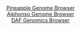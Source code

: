 <div id="Pineapple_Genome_Browser" align="center">
  <a href="https://igv.org/app/?sessionURL=blob:zZNbb5swGIb_i6VWm0TAhiQEpGoiabMecpjC0lSpKmTAgFOwqW1I0yj_fW61aTer1FxsmsSF_cmH93v8sActEZJyBnxgm6hnIgQMIAu.DXFVl2SGKyKBn.FSEgMIkhFBWEKAvwcZlgovFxO9s1Cqlr5lUVV3KsxybkrHxBV.4QxvpZnwyhrxssQxF1hxIa2hwC23aN52tiTGdW3qux2zZ6VYYQuXdcGZ5FZNWB5t9XnRr1KUE8YrElVNqehbgEjn0RlTM8NfglUYJAmR8obsrtKz4OYquHUuluuv_dF6Ob9cLfur05DmDKtGkLPx6Hx8Yo9nxeKxCm.noxEaDQJSNHQXDi9OnPPTi.eaCiLPkIsGTt9GLtRoKEvJ8__Utf7okZ1_i5N4VonL67W72Jxnt8G49Ioump7Yw8vtO50fDFDypNEugKQQro.g4cC.0bP7ndchGhgQepqP4BT49w8GUAInj3r5_R6oXa2NAZI8NW_yGICLlAjgdzwIXeR5dq_rdqHnoYOxB40o_x7c8XLhudAObLsfZbRUWuc0kqyWJmbMbJPMzF.OpKlWE3sotEkbVFwXzxpi9_v8rt3wmDZzNf0jz9efTF__9oi62Y.k.ifufSSIqeJjhQvHixe0KYr5Ywnb3fRu0NOUwskMwnS9fBfQcXAyLiqs9Hpd0dOfzrVYUMyULrRU0piWVO1WmiPfAh_ZjlYXJLzk2kUg8vgTNKCBevDzb0Wdw8PhBw--">Pineapple Genome Browser</a>
</div>
<div id="Alphonso_Genome_Browser" align="center">
  <a href="https://igv.org/app/?sessionURL=blob:zZLtbpswGIXvxVKrTSJgQ4CCVE3kq.26bCgpzdqqQgYM8QI2sR3SNMq9z6s27U8nNT82TUICXhn7nIdnDzoiJOUMhMA2kWsiBAwgl3w7x01bk8.4IRKEJa4lMYAgJRGE5QSEe1BiqXAy.6S_XCrVytCyqGp7DWYVN6Vj4gY_c4a30sx5Yw15XeOMC6y4kNZA4I5btOp6W5LhtjX12Y7pWgVW2MJ1u.RMcqslrEq3er_01yitCOMNSZtNrehLgFTn0RkLs8QfosU8ynMi5TXZXRXn0fVVdOuMk_sLb3iffLlcJN7idE4rhtVGkPNVtCRnuFsNRnTZ39VPs0XsL.xxQK6nJ87odPzUUkHkOfLRmePZyHU0GMoK8vQ_ddYXPbJ3NDixB9MBXMfkthLBatLZ_O4mG42GF_nrzfvgYICa5xttAsiXwg8RNBzoGa7t9X48ojMDwkDzEZyC8OHRAErgfKWXP.yB2rXaFyDJevOijgG4KIgAYS.A0EdBYLt9vw.DAB2MPdiI.u_BnSSzwId2ZNteWtJaaZmLVLJWmpgxs8tLs3o.kmZSruPBhHxd7wqNFc_9YTcL4nh8ezNq7v5A0wD68JdfqKu.JdM_Me8tQUyVHavbNLuaf4TjyxN7EqH4242.B125mcYSedU8eRWRqwsfh6fkosFKr9cT_frTuQ4LipnSg45KmtGaqt1Ck.RbECLb0eqCnNdcuwhElb2DBjSQC9__VtQ5PB6.Aw--">Alphonso Genome Browser</a>
</div>


<div id="DAF_Genomics_Browser" align="center">
  <a href="https://igv.org/app/?sessionURL=blob:tZFra9swFIb_i6D95Jtkx44NYbhrs2XdmjWpl5FSgibLsZhkuZIcpwv57xVux2CjjEEHOkI6t_dIzwHsqNJMNiADyIMjD0LgAF3LfolFy.kVFlSDrMJcUwcoWlFFG0JBdgAV1gYXi4.2sjam1Znvl7hyt7SRghHt6dDDratlZ2pqU13kYYF_yAb32iNS2GSDfczbWjZa.pgQqrUb.C1ttpse2.1nbDO0pBvRccMG1Y0dwg5WehW207KmpPu_DPIflO1ib_LVMh_qL.nDrJzkl7P8S3hRrN_Fb9fF_P2qiFenS7ZtsOkUnazJh52WN9eLghvFd.d9OSVf5ULKWX8Snp9e7FumqJ7ABI7DGMFxCo4O4JJ0FgEgtYIZjJwEjR0URe7zMRzF9g.UZCC7vXOAUZh8t.m3B2AeWgsKaHrfDcwcIFVJFcjcNAgSmKZoFCVRkKbw6BxAp_grk5wWizQJUI5Q7H3DwupXjA_fZ4X.DL4Wxt86W_tXTOMdU90JOhPW5vP6Rn2O9dn1lbC.6d766vrTC7gc8OLzKqkENjb0dH2Gg7lVFbQxv.iEx7vjIw--">DAF Genomics Browser</a>
</div>

